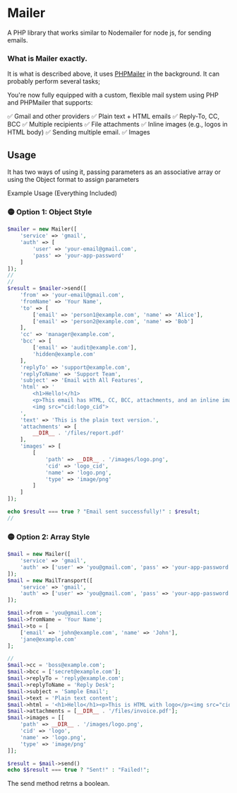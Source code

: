 # Mailer
A PHP library that works similar to Nodemailer for node js, for sending emails.

### What is Mailer exactly.
It is what is described above, it uses [PHPMailer](https://packagist.org/packages/phpmailer/phpmailer) in the background. It can probably perform several tasks;

You're now fully equipped with a custom, flexible mail system using PHP and PHPMailer that supports:

✅ Gmail and other providers
✅ Plain text + HTML emails
✅ Reply-To, CC, BCC
✅ Multiple recipients
✅ File attachments
✅ Inline images (e.g., logos in HTML body)
✅ Sending multiple email.
✅ Images

## Usage
It has two ways of using it, passing parameters as an associative array or using the Object format to assign parameters

Example Usage (Everything Included)

### 🟡 Option 1: Object Style
```php
$mailer = new Mailer([
    'service' => 'gmail',
    'auth' => [
        'user' => 'your-email@gmail.com',
        'pass' => 'your-app-password'
    ]
]);
// 
// 
$result = $mailer->send([
    'from' => 'your-email@gmail.com',
    'fromName' => 'Your Name',
    'to' => [
        ['email' => 'person1@example.com', 'name' => 'Alice'],
        ['email' => 'person2@example.com', 'name' => 'Bob']
    ],
    'cc' => 'manager@example.com',
    'bcc' => [
        ['email' => 'audit@example.com'],
        'hidden@example.com'
    ],
    'replyTo' => 'support@example.com',
    'replyToName' => 'Support Team',
    'subject' => 'Email with All Features',
    'html' => '
        <h1>Hello!</h1>
        <p>This email has HTML, CC, BCC, attachments, and an inline image:</p>
        <img src="cid:logo_cid">
    ',
    'text' => 'This is the plain text version.',
    'attachments' => [
        __DIR__ . '/files/report.pdf'
    ],
    'images' => [
        [
            'path' => __DIR__ . '/images/logo.png',
            'cid' => 'logo_cid',
            'name' => 'logo.png',
            'type' => 'image/png'
        ]
    ]
]);

echo $result === true ? "Email sent successfully!" : $result;
// 
```

### 🟡 Option 2: Array Style

```php
$mail = new Mailer([
    'service' => 'gmail',
    'auth' => ['user' => 'you@gmail.com', 'pass' => 'your-app-password']
]);
$mail = new MailTransport([
    'service' => 'gmail',
    'auth' => ['user' => 'you@gmail.com', 'pass' => 'your-app-password']
]);

$mail->from = 'you@gmail.com';
$mail->fromName = 'Your Name';
$mail->to = [
    ['email' => 'john@example.com', 'name' => 'John'],
    'jane@example.com'
];

// 
$mail->cc = 'boss@example.com';
$mail->bcc = ['secret@example.com'];
$mail->replyTo = 'reply@example.com';
$mail->replyToName = 'Reply Desk';
$mail->subject = 'Sample Email';
$mail->text = 'Plain text content';
$mail->html = '<h1>Hello</h1><p>This is HTML with logo</p><img src="cid:logo">';
$mail->attachments = [__DIR__ . '/files/invoice.pdf'];
$mail->images = [[
    'path' => __DIR__ . '/images/logo.png',
    'cid' => 'logo',
    'name' => 'logo.png',
    'type' => 'image/png'
]];

$result = $mail->send()
echo $$result === true ? "Sent!" : "Failed!";
```

The send method retrns a boolean.